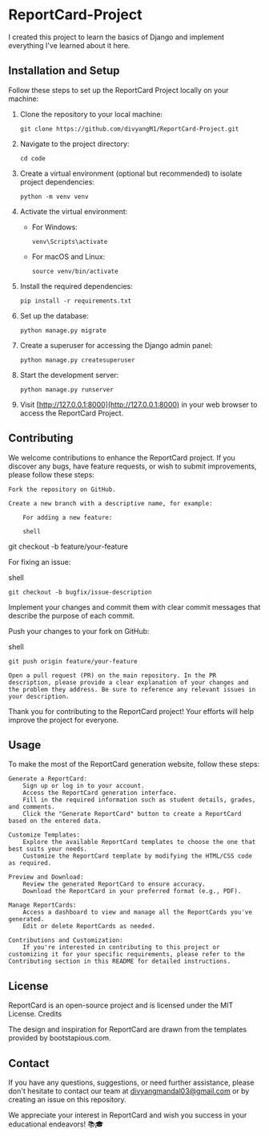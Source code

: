 # ReportCard-Project

I created this project to learn the basics of Django and implement everything I've learned about it here.

## Installation and Setup

Follow these steps to set up the ReportCard Project locally on your machine:

1. Clone the repository to your local machine:

   ```shell
   git clone https://github.com/divyangM1/ReportCard-Project.git
   ```

2. Navigate to the project directory:

   ```shell
   cd code
   ```

3. Create a virtual environment (optional but recommended) to isolate project dependencies:

   ```shell
   python -m venv venv
   ```

4. Activate the virtual environment:

   - For Windows:

     ```shell
     venv\Scripts\activate
     ```

   - For macOS and Linux:

     ```shell
     source venv/bin/activate
     ```

5. Install the required dependencies:

   ```shell
   pip install -r requirements.txt
   ```

6. Set up the database:

   ```shell
   python manage.py migrate
   ```

7. Create a superuser for accessing the Django admin panel:

   ```shell
   python manage.py createsuperuser
   ```

8. Start the development server:

   ```shell
   python manage.py runserver
   ```

9. Visit [http://127.0.0.1:8000](http://127.0.0.1:8000) in your web browser to access the ReportCard Project.

## Contributing

We welcome contributions to enhance the ReportCard project. If you discover any bugs, have feature requests, or wish to submit improvements, please follow these steps:

    Fork the repository on GitHub.

    Create a new branch with a descriptive name, for example:

        For adding a new feature:

        shell

git checkout -b feature/your-feature

For fixing an issue:

shell

    git checkout -b bugfix/issue-description

Implement your changes and commit them with clear commit messages that describe the purpose of each commit.

Push your changes to your fork on GitHub:

shell

    git push origin feature/your-feature

    Open a pull request (PR) on the main repository. In the PR description, please provide a clear explanation of your changes and the problem they address. Be sure to reference any relevant issues in your description.

Thank you for contributing to the ReportCard project! Your efforts will help improve the project for everyone.

## Usage

To make the most of the ReportCard generation website, follow these steps:

    Generate a ReportCard:
        Sign up or log in to your account.
        Access the ReportCard generation interface.
        Fill in the required information such as student details, grades, and comments.
        Click the "Generate ReportCard" button to create a ReportCard based on the entered data.

    Customize Templates:
        Explore the available ReportCard templates to choose the one that best suits your needs.
        Customize the ReportCard template by modifying the HTML/CSS code as required.

    Preview and Download:
        Review the generated ReportCard to ensure accuracy.
        Download the ReportCard in your preferred format (e.g., PDF).

    Manage ReportCards:
        Access a dashboard to view and manage all the ReportCards you've generated.
        Edit or delete ReportCards as needed.

    Contributions and Customization:
        If you're interested in contributing to this project or customizing it for your specific requirements, please refer to the Contributing section in this README for detailed instructions.

## License

ReportCard is an open-source project and is licensed under the MIT License.
Credits

The design and inspiration for ReportCard are drawn from the templates provided by bootstapious.com.
## Contact

If you have any questions, suggestions, or need further assistance, please don't hesitate to contact our team at divyangmandal03@gmail.com or by creating an issue on this repository.

We appreciate your interest in ReportCard and wish you success in your educational endeavors! 📚🎓
